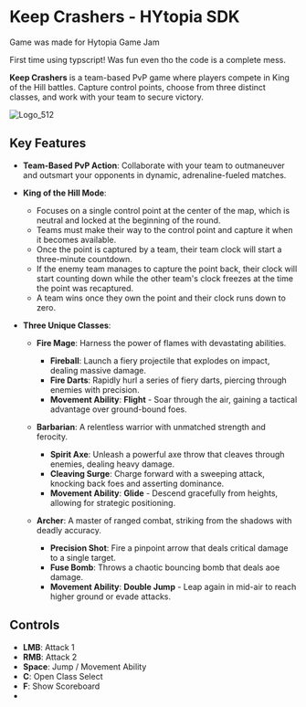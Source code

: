 # Keep Crashers - HYtopia SDK

Game was made for Hytopia Game Jam

First time using typscript! Was fun even tho the code is a complete mess.

**Keep Crashers** is a team-based PvP game where players compete in King of the Hill battles. Capture control points, choose from three distinct classes, and work with your team to secure victory.

![Logo_512](https://github.com/user-attachments/assets/c2fe2a8f-f037-4185-ba4c-27c2cdc63888)

## Key Features

- **Team-Based PvP Action**: Collaborate with your team to outmaneuver and outsmart your opponents in dynamic, adrenaline-fueled matches.

- **King of the Hill Mode**:
  - Focuses on a single control point at the center of the map, which is neutral and locked at the beginning of the round.
  - Teams must make their way to the control point and capture it when it becomes available.
  - Once the point is captured by a team, their team clock will start a three-minute countdown.
  - If the enemy team manages to capture the point back, their clock will start counting down while the other team's clock freezes at the time the point was recaptured.
  - A team wins once they own the point and their clock runs down to zero.

- **Three Unique Classes**:
  - **Fire Mage**: Harness the power of flames with devastating abilities.
    - **Fireball**: Launch a fiery projectile that explodes on impact, dealing massive damage.
    - **Fire Darts**: Rapidly hurl a series of fiery darts, piercing through enemies with precision.
    - **Movement Ability**: **Flight** - Soar through the air, gaining a tactical advantage over ground-bound foes.
  
  - **Barbarian**: A relentless warrior with unmatched strength and ferocity.
    - **Spirit Axe**: Unleash a powerful axe throw that cleaves through enemies, dealing heavy damage.
    - **Cleaving Surge**: Charge forward with a sweeping attack, knocking back foes and asserting dominance.
    - **Movement Ability**: **Glide** - Descend gracefully from heights, allowing for strategic positioning.
  
  - **Archer**: A master of ranged combat, striking from the shadows with deadly accuracy.
    - **Precision Shot**: Fire a pinpoint arrow that deals critical damage to a single target.
    - **Fuse Bomb**: Throws a chaotic bouncing bomb that deals aoe damage.
    - **Movement Ability**: **Double Jump** - Leap again in mid-air to reach higher ground or evade attacks.
      
## Controls

- **LMB**: Attack 1
- **RMB**: Attack 2
- **Space**: Jump / Movement Ability
- **C**: Open Class Select
- **F**: Show Scoreboard
- 

